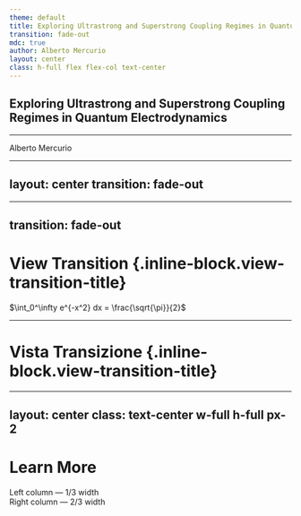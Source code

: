 ```yaml
---
theme: default
title: Exploring Ultrastrong and Superstrong Coupling Regimes in Quantum Electrodynamics
transition: fade-out
mdc: true
author: Alberto Mercurio
layout: center
class: h-full flex flex-col text-center
---
```

## **Exploring Ultrastrong and Superstrong Coupling Regimes in Quantum Electrodynamics**

<hr class="w-full my-6 border-epfl" />

Alberto Mercurio

<!-- Put BohrAtom component in the bottom-right -->
<div class="absolute bottom-0 right-0 mr-16 mb-4 flex items-center gap-x-2">
<CavityMirror />
<BohrAtom :size=150 />
<CavityMirror class="rotate-180" />
</div>

---
layout: center
transition: fade-out
---

  
<BohrAtom ref="atomRef" class="my-atom" />
<div ref="photonRef" class="absolute w-3 h-3 rounded-full bg-yellow-400 left-1/2 top-1/2 transform -translate-x-1/2 -translate-y-1/2" />

<script setup>

import { ref } from 'vue';
import { onSlideEnter, onSlideLeave } from '@slidev/client';
import { gsap } from 'gsap';
import { MotionPathPlugin } from 'gsap/MotionPathPlugin';

gsap.registerPlugin(MotionPathPlugin);

const atomRef = ref(null);
const photonRef = ref(null);

// const timeline = gsap.timeline({pause: true});
const ctx = gsap.context(() => {});
onSlideEnter(() => {
  if (!atomRef.value || !photonRef.value) {
    console.warn('BohrAtom or photon element not found');
    return;
  }

  const svg = atomRef.value.rootRef;
  const photon = photonRef.value;

  const electron = atomRef.value.electronsList[0][1] // Choose electron 1 on orbit 0
  const targetOrbit = atomRef.value.orbitsList[1]     // Orbit 1
  const oldOrbit = atomRef.value.orbitsList[0]

  const oldPath = MotionPathPlugin.convertToPath(oldOrbit)[0]
  const newPath = MotionPathPlugin.convertToPath(targetOrbit)[0]

  const electronTweens = gsap.getTweensOf(electron)
  if (electronTweens.length === 0) {
    console.warn('No tweens found for the electron');
    return;
  }

  const electronTween = electronTweens[0];
  console.log('Electron Tween:', electronTween);

  ctx.add(() => {
    let timeline = gsap.timeline();
    gsap.set(photon, {
      x: -200,
      y: gsap.getProperty(electron, 'y'),
      opacity: 0
    });

    timeline.to(svg, {
      x: 200,
      duration: 2,
      delay: 1
    });

    timeline.to(photon, {
      opacity: 1,
      duration: 1,
    }, '>');

    timeline.to(photon, {
      scale: 1.5,
      duration: 0.5,
      repeat: -1,
      yoyo: true,
      ease: 'power1.inOut',
    }, '<');

    timeline.to(photon, {
      x: () => gsap.getProperty(svg, 'x'),
      y: () => gsap.getProperty(svg, 'y'),
      duration: 1,
      ease: 'power1.inOut',
    });

    timeline.to(photon, {
      opacity: 0,
      duration: 1,
    });

    timeline.call(() => {
      electronTween.pause();
    });

    timeline.to(electron, {
      scale: 1.5,
      fill: '#822433',
      duration: 0.5,
      yoyo: true,
      repeat: 1,
    });
  });

  console.log('Slide entered');
});

onSlideLeave(() => {
  console.log('Slide left');
  ctx.revert();
});

</script>


---
transition: fade-out
---

# View Transition {.inline-block.view-transition-title}

<div view-transition-name="shared-box" class="bg-red-500 w-32 h-32"></div>

<span view-transition-name="equation">$\int_0^\infty e^{-x^2} dx = \frac{\sqrt{\pi}}{2}$</span>

<BohrAtom />


---

# Vista Transizione {.inline-block.view-transition-title}

<div view-transition-name="shared-box" class="bg-blue-500 w-64 h-64"></div>

---
layout: center
class: text-center w-full h-full px-2
---

# Learn More

<div class="w-full grid grid-cols-3 gap-4">
  <div class="col-span-1 bg-gray-100 p-4">
    Left column — 1/3 width
  </div>
  <div class="col-span-2 bg-gray-200 p-4">
    Right column — 2/3 width
  </div>
</div>
